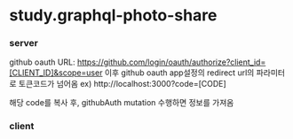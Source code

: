 # study.graphql-photo-share

### server

github oauth URL: https://github.com/login/oauth/authorize?client_id=[CLIENT_ID]&scope=user
이후 github oauth app설정의 redirect url의 파라미터로 토큰코드가 넘어옴
ex) http://localhost:3000?code=[CODE]

해당 code를 복사 후, githubAuth mutation 수행하면 정보를 가져옴

### client
